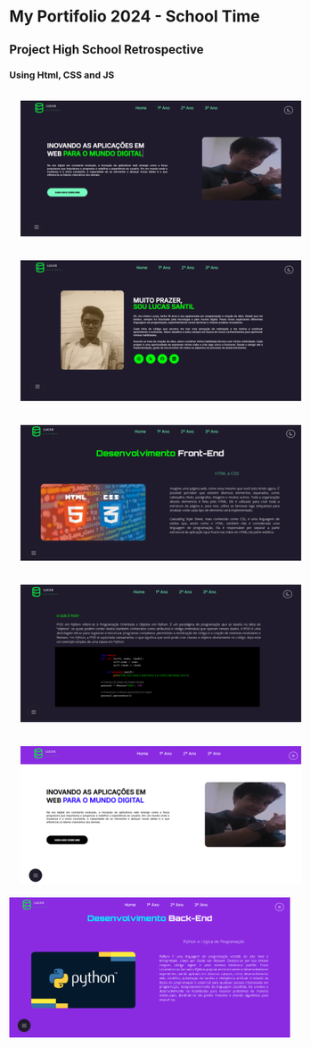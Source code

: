 # My Portifolio 2024 - School Time
## Project High School Retrospective
### Using Html, CSS and JS

<p align="center">
  <img src="Home.png" width="auto" style="margin: 20px;">
  <img src="Home-2.png" width="auto" style="margin: 20px;">
  <img src="Pag-1.png" width="auto" style="margin: 20px;">
  <img src="Pag-1-(2).png" width="auto" style="margin: 20px;">
  <img src="White-Home.png" width="auto" style="margin: 20px;">
  <img src="White-Pag1.png" width="auto">
</p>
